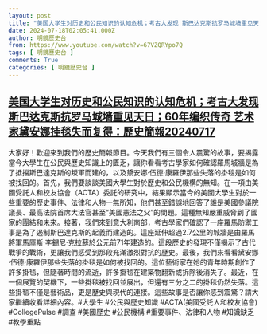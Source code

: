 ```yaml
---
layout: post
title: "美国大学生对历史和公民知识的认知危机；考古大发现 斯巴达克斯抗罗马城墙重见天日；60年编织传奇 艺术家黛安娜挂毯失而复得：歷史簡報20240717"
date: 2024-07-18T02:05:41.000Z
author: 明鏡歷史台
from: https://www.youtube.com/watch?v=67VZQRYpo7Q
tags: [ 明鏡歷史台 ]
comments: True
categories: [ 明鏡歷史台 ]
---
```

<!--1721268341000-->
[美国大学生对历史和公民知识的认知危机；考古大发现 斯巴达克斯抗罗马城墙重见天日；60年编织传奇 艺术家黛安娜挂毯失而复得：歷史簡報20240717](https://www.youtube.com/watch?v=67VZQRYpo7Q)
------

<div>
大家好！歡迎來到我們的歷史簡報節目。今天我們有三個令人震驚的故事，要揭露當今大學生在公民與歷史知識上的匱乏，讓你看看考古學家如何確認羅馬城牆是為了抵擋斯巴達克斯的叛軍而建的，以及黛安娜·伍德·康羅伊那些失落的掛毯是如何被找回的。首先，我們要談談美國大學生對於歷史和公民機構的無知。在一項由美國受託人和校友協會（ACTA）委託的研究中，結果顯示當今的美國大學生對於一些重要的歷史事件、法律和人物一無所知，他們甚至錯誤地回答了誰是美國參議院議長、最高法院首席大法官甚至“美國憲法之父”的問題。這種無知嚴重威脅到了國家的團結和未來。接著，我們來到意大利南部，考古學家們確認了一座羅馬防禦工事是為了遏制斯巴達克斯的起義而建造的。這座延伸超過2.7公里的城牆是由羅馬將軍馬庫斯·李錫尼·克拉蘇於公元前71年建造的。這段歷史的發現不僅揭示了古代戰爭的戰術，更讓我們感受到那段充滿激烈對抗的歷史。最後，我們來看看黛安娜·伍德·康羅伊那些失落的掛毯是如何被找回的。這位藝術家在她的青年時期創作了許多掛毯，但隨著時間的流逝，許多掛毯在建築物翻新或拆除後消失了。最近，在一個展覽的契機下，一些掛毯被找回並展出，但還有三分之二的掛毯仍然失落。這些掛毯不僅是藝術品，更是歷史與現代的連接。這些故事是否讓你感到震驚？請大家繼續收看詳細內容。#大學生 #公民與歷史知識 #ACTA(美國受託人和校友協會) #CollegePulse #調查 #美國歷史 #公民機構 #重要事件、法律和人物 #知識缺乏 #教學重點
</div>
